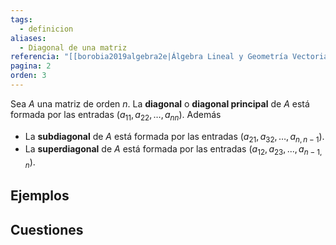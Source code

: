 ```yaml
---
tags:
  - definicion
aliases:
  - Diagonal de una matriz
referencia: "[[borobia2019algebra2e|Álgebra Lineal y Geometría Vectorial (2a ed)]]"
pagina: 2
orden: 3
---
```

Sea $A$ una matriz de orden $n$. La **diagonal** o **diagonal principal** de $A$ está formada por las entradas $(a_{11}, a_{22}, \dots, a_{nn})$. Además
- La **subdiagonal** de $A$ está formada por las entradas $(a_{21}, a_{32}, \dots, a_{n,n-1})$.
- La **superdiagonal** de $A$ está formada por las entradas $(a_{12}, a_{23}, ..., a_{n-1,n})$.

## Ejemplos

## Cuestiones
